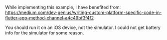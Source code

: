 While implementing this example, I have benefited from:
https://medium.com/dev-genius/writing-custom-platform-specific-code-in-flutter-app-method-channel-a4c49bf3f4f2

You should run it on an iOS device, not the simulator. I could not get battery info for the simulator for some reason.

